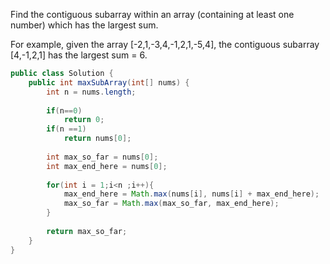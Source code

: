 Find the contiguous subarray within an array (containing at least one number) which has the largest sum.

For example, given the array [-2,1,-3,4,-1,2,1,-5,4],
the contiguous subarray [4,-1,2,1] has the largest sum = 6.


```java
public class Solution {
    public int maxSubArray(int[] nums) {
        int n = nums.length;
        
        if(n==0)
            return 0;
        if(n ==1)
            return nums[0];
            
        int max_so_far = nums[0];
        int max_end_here = nums[0];
        
        for(int i = 1;i<n ;i++){
            max_end_here = Math.max(nums[i], nums[i] + max_end_here);
            max_so_far = Math.max(max_so_far, max_end_here);
        }
        
        return max_so_far;
    }
}
```
